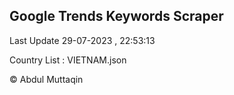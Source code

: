 

## Google Trends Keywords Scraper 
 
Last Update 29-07-2023 , 22:53:13

Country List :
VIETNAM.json



© Abdul Muttaqin 
